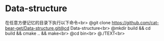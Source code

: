 # Data-structure
在任意方便记忆的目录下执行以下命令\<br>
@git clone https://github.com/cat-bear-get/Data-structure.git@cd Data-structure\<br>
@mkdir build && cd build && cmake .. && make\<br>
@cd bin\<br>
@./TEXT\<br>
